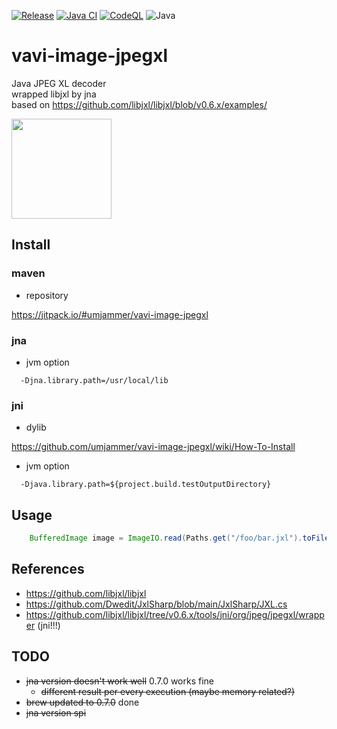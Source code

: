 [![Release](https://jitpack.io/v/umjammer/vavi-image-jpegxl.svg)](https://jitpack.io/#umjammer/vavi-image-jpegxl)
[![Java CI](https://github.com/umjammer/vavi-image-jpegxl/actions/workflows/maven.yml/badge.svg)](https://github.com/umjammer/vavi-image-jpegxl/actions/workflows/maven.yml)
[![CodeQL](https://github.com/umjammer/vavi-image-jpegxl/actions/workflows/codeql-analysis.yml/badge.svg)](https://github.com/umjammer/vavi-image-jpegxl/actions/workflows/codeql-analysis.yml)
![Java](https://img.shields.io/badge/Java-8-b07219)

# vavi-image-jpegxl

Java JPEG XL decoder<br/>
wrapped libjxl by jna<br/>
based on https://github.com/libjxl/libjxl/blob/v0.6.x/examples/

<img src="https://upload.wikimedia.org/wikipedia/commons/0/06/JPEG_XL_logo.svg" width="160"/>

## Install

### maven

* repository

https://jitpack.io/#umjammer/vavi-image-jpegxl

### jna

* jvm option

```
  -Djna.library.path=/usr/local/lib
```

### jni

* dylib

https://github.com/umjammer/vavi-image-jpegxl/wiki/How-To-Install

* jvm option

```
  -Djava.library.path=${project.build.testOutputDirectory}
```

## Usage

```java
    BufferedImage image = ImageIO.read(Paths.get("/foo/bar.jxl").toFile());
```

## References

 * https://github.com/libjxl/libjxl
 * https://github.com/Dwedit/JxlSharp/blob/main/JxlSharp/JXL.cs
 * https://github.com/libjxl/libjxl/tree/v0.6.x/tools/jni/org/jpeg/jpegxl/wrapper (jni!!!)

## TODO

 * ~~jna version doesn't work well~~ 0.7.0 works fine
   * ~~different result per every execution (maybe memory related?)~~ 
 * ~~brew updated to 0.7.0~~ done
 * ~~jna version spi~~